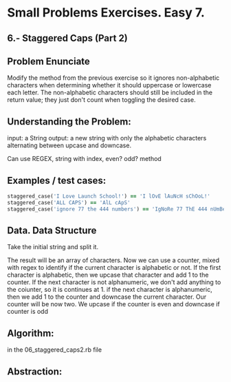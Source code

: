# Small Problems Exercises. Easy 7.

## 6.- Staggered Caps (Part 2)

## Problem Enunciate
Modify the method from the previous exercise so it ignores non-alphabetic characters when determining whether it should uppercase or lowercase each letter. The non-alphabetic characters should still be included in the return value; they just don't count when toggling the desired case.


## Understanding the Problem:

input: a String
output: a new string with only the alphabetic characters alternating between upcase and downcase. 

Can use REGEX, string with index, even? odd? method


## Examples / test cases:

```ruby
staggered_case('I Love Launch School!') == 'I lOvE lAuNcH sChOoL!'
staggered_case('ALL CAPS') == 'AlL cApS'
staggered_case('ignore 77 the 444 numbers') == 'IgNoRe 77 ThE 444 nUmBeRs'
```

## Data. Data Structure

Take the initial string and split it. 

The result will be an array of characters. Now we can use a counter, mixed with regex to identify if the current character is alphabetic or not. If the first character is alphabetic, then we upcase that character and add 1 to the counter. If the next character is not alphanumeric, we don't add anything to the coiunter, so it is continues at 1. if the next character is alphanumeric, then we add 1 to the counter and downcase the current character. Our counter will be now two. We upcase if the counter is even and downcase if counter is odd
 

## Algorithm:

in the 06_staggered_caps2.rb file

## Abstraction:
